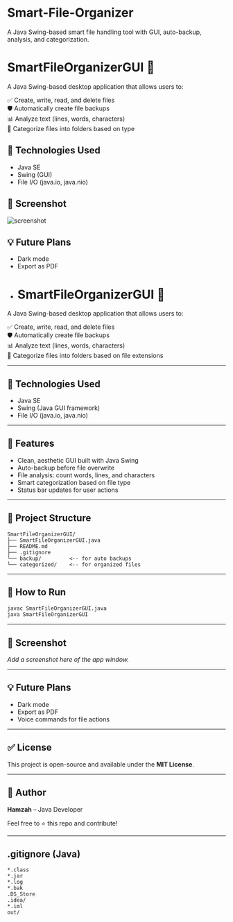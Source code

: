 # Smart-File-Organizer
A Java Swing-based smart file handling tool with GUI, auto-backup, analysis, and categorization.
# SmartFileOrganizerGUI 🚀

A Java Swing-based desktop application that allows users to:

✅ Create, write, read, and delete files  
🛡️ Automatically create file backups  
📊 Analyze text (lines, words, characters)  
📂 Categorize files into folders based on type

## 🔧 Technologies Used
- Java SE
- Swing (GUI)
- File I/O (java.io, java.nio)

## 📸 Screenshot
![screenshot](screenshot.png)

## 💡 Future Plans
- Dark mode
- Export as PDF
- # SmartFileOrganizerGUI 🚀

A Java Swing-based desktop application that allows users to:

✅ Create, write, read, and delete files  
🛡️ Automatically create file backups  
📊 Analyze text (lines, words, characters)  
📂 Categorize files into folders based on file extensions

---

## 🔧 Technologies Used
- Java SE
- Swing (Java GUI framework)
- File I/O (java.io, java.nio)

---

## 📁 Features
- Clean, aesthetic GUI built with Java Swing
- Auto-backup before file overwrite
- File analysis: count words, lines, and characters
- Smart categorization based on file type
- Status bar updates for user actions

---

## 📂 Project Structure
```
SmartFileOrganizerGUI/
├── SmartFileOrganizerGUI.java
├── README.md
├── .gitignore
└── backup/         <-- for auto backups
└── categorized/    <-- for organized files
```

---

## 🔹 How to Run
```bash
javac SmartFileOrganizerGUI.java
java SmartFileOrganizerGUI
```

---

## 📍 Screenshot
_Add a screenshot here of the app window._

---

## 💡 Future Plans
- Dark mode
- Export as PDF
- Voice commands for file actions

---

## ✅ License
This project is open-source and available under the **MIT License**.

---

## 👥 Author
**Hamzah** – Java Developer

Feel free to ⭐ this repo and contribute!

---

## .gitignore (Java)
```
*.class
*.jar
*.log
*.bak
.DS_Store
.idea/
*.iml
out/
